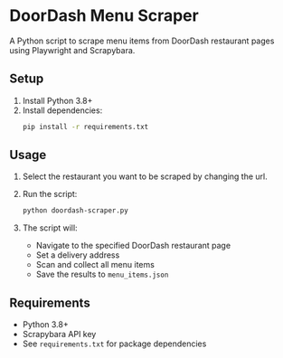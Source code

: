 # DoorDash Menu Scraper

A Python script to scrape menu items from DoorDash restaurant pages using Playwright and Scrapybara.

## Setup

1. Install Python 3.8+
2. Install dependencies:
   ```bash
   pip install -r requirements.txt
   ```

## Usage
1. Select the restaurant you want to be scraped by changing the url.
2. Run the script:

   ```bash
   python doordash-scraper.py
   ```

3. The script will:
   - Navigate to the specified DoorDash restaurant page
   - Set a delivery address
   - Scan and collect all menu items
   - Save the results to `menu_items.json`

## Requirements

- Python 3.8+
- Scrapybara API key
- See `requirements.txt` for package dependencies
